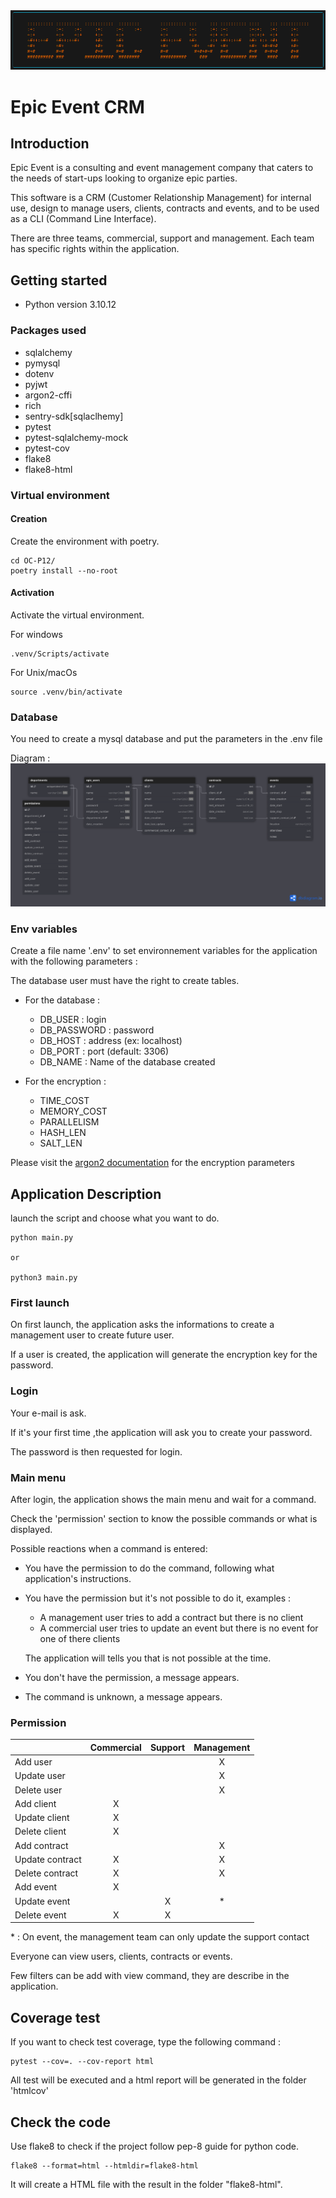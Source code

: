 <img src=img\logo.png>

# Epic Event CRM

## Introduction

Epic Event is a consulting and event management company that caters to the needs of start-ups looking to organize epic parties.

This software is a CRM (Customer Relationship Management) for internal use, design to manage users, clients, contracts and events, and to be used as a CLI (Command Line Interface).

There are three teams, commercial, support and management. Each team has specific rights within the application.

## Getting started

- Python version 3.10.12

### Packages used

- sqlalchemy
- pymysql
- dotenv
- pyjwt
- argon2-cffi
- rich
- sentry-sdk[sqlaclhemy]
- pytest
- pytest-sqlalchemy-mock
- pytest-cov
- flake8
- flake8-html

### Virtual environment

#### Creation

Create the environment with poetry.

```
cd OC-P12/
poetry install --no-root
```

#### Activation

Activate the virtual environment.

For windows
```
.venv/Scripts/activate
```

For Unix/macOs

```
source .venv/bin/activate
```

### Database

You need to create a mysql database and put the parameters in the .env file

Diagram : [![img.png](img/db_diag.png)](https://dbdiagram.io/d/Epic-Event-686664bbf413ba35081cee03)

### Env variables

Create a file name '.env' to set environnement variables for the application with the following parameters :

The database user must have the right to create tables.

- For the database :
    - DB_USER : login
    - DB_PASSWORD : password
    - DB_HOST : address (ex: localhost)
    - DB_PORT : port (default: 3306)
    - DB_NAME : Name of the database created

- For the encryption :
    - TIME_COST
    - MEMORY_COST
    - PARALLELISM
    - HASH_LEN
    - SALT_LEN

Please visit the [argon2 documentation](https://argon2-cffi.readthedocs.io/en/stable/api.html#argon2.PasswordHasher) for the encryption parameters

## Application Description

launch the script and choose what you want to do.

```
python main.py

or

python3 main.py
```

### First launch

On first launch, the application asks the informations to create a management user to create future user.

If a user is created, the application will generate the encryption key for the password.

### Login

Your e-mail is ask.

If it's your first time ,the application will ask you to create your password.

The password is then requested for login.

### Main menu

After login, the application shows the main menu and wait for a command.

Check the 'permission' section to know the possible commands or what is displayed.

Possible reactions when a command is entered:

- You have the permission to do the command, following what application's instructions.

- You have the permission but it's not possible to do it, examples :
    - A management user tries to add a contract but there is no client
    - A commercial user tries to update an event but there is no event for one of there clients

    The application will tells you that is not possible at the time.

- You don't have the permission, a message appears.

- The command is unknown, a message appears.

### Permission

||Commercial|Support|Management|
|-|:-:|:-:|:-:|
|Add user|||X|
|Update user|||X|
|Delete user|||X|
|Add client|X|||
|Update client|X|||
|Delete client|X|||
|Add contract|||X|
|Update contract|X||X|
|Delete contract|X||X|
|Add event|X|||
|Update event||X|*|
|Delete event|X|X||

\* : On event, the management team can only update the support contact

Everyone can view users, clients, contracts or events.

Few filters can be add with view command, they are describe in the application.

## Coverage test

If you want to check test coverage, type the following command :

```
pytest --cov=. --cov-report html

```

All test will be executed and a html report will be generated in the folder 'htmlcov'

## Check the code

Use flake8 to check if the project follow pep-8 guide for python code.

```
flake8 --format=html --htmldir=flake8-html
```

It will create a HTML file with the result in the folder "flake8-html".